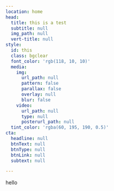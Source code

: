 ```yaml
---
location: home
head:
  title: this is a test
  subtitle: null
  img_path: null
  vert-title: null
style:
  id: this
  class: bgclear
  font_color: 'rgb(118, 10, 10)'
  media:
    img:
      url_path: null
      pattern: false
      parallax: false
      overlay: null
      blur: false
    video:
      url_path: null
      type: null
      posterurl_path: null
  tint_color: 'rgba(60, 195, 190, 0.5)'
cta:
  headline: null
  btnText: null
  btnType: null
  btnLink: null
  subtext: null

---
```




<p>hello</p>



